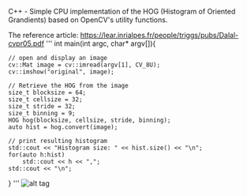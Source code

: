 C++ - Simple CPU implementation of the HOG (Histogram of Oriented Grandients) based on OpenCV's utility functions.

The reference article: https://lear.inrialpes.fr/people/triggs/pubs/Dalal-cvpr05.pdf
'''
int main(int argc, char* argv[]){

    // open and display an image
    cv::Mat image = cv::imread(argv[1], CV_8U);
    cv::imshow("original", image);
    
    // Retrieve the HOG from the image
    size_t blocksize = 64;
    size_t cellsize = 32;
    size_t stride = 32;
    size_t binning = 9;
    HOG hog(blocksize, cellsize, stride, binning);
    auto hist = hog.convert(image);

	// print resulting histogram
    std::cout << "Histogram size: " << hist.size() << "\n";
    for(auto h:hist)
        std::cout << h << ",";
    std::cout << "\n";
}
'''
![alt tag](https://raw.githubusercontent.com/lcit/HOG/master/img/HOG.png)

